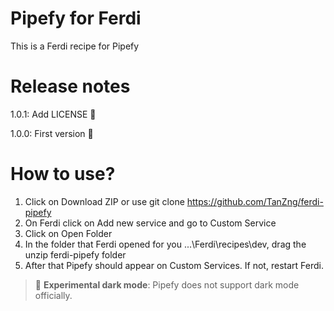 # Pipefy for Ferdi
This is a Ferdi recipe for Pipefy

# Release notes

1.0.1: Add LICENSE 🚀

1.0.0: First version 🚀

# How to use?
1. Click on Download ZIP or use git clone https://github.com/TanZng/ferdi-pipefy
2. On Ferdi click on Add new service and go to Custom Service
3. Click on Open Folder
4. In the folder that Ferdi opened for you ...\Ferdi\recipes\dev, drag the unzip ferdi-pipefy folder
5. After that Pipefy should appear on Custom Services. If not, restart Ferdi.

> 🚨 **Experimental dark mode**: Pipefy does not support dark mode officially.

